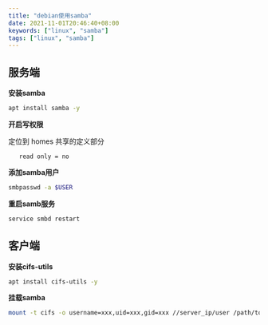 ```yaml
---
title: "debian使用samba"
date: 2021-11-01T20:46:40+08:00
keywords: ["linux", "samba"]
tags: ["linux", "samba"]
---
```


## 服务端

**安装samba**

```bash
apt install samba -y
```

**开启写权限**

定位到 homes 共享的定义部分
```
   read only = no
```

**添加samba用户**

```bash
smbpasswd -a $USER
```

**重启samb服务**

```bash
service smbd restart
```


## 客户端

**安装cifs-utils**

```bash
apt install cifs-utils -y
```

**挂载samba**

```bash
mount -t cifs -o username=xxx,uid=xxx,gid=xxx //server_ip/user /path/to/mount
```

